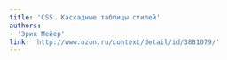 ```yaml
---
title: 'CSS. Каскадные таблицы стилей'
authors:
- 'Эрик Мейер'
link: 'http://www.ozon.ru/context/detail/id/3881079/'
---
```

